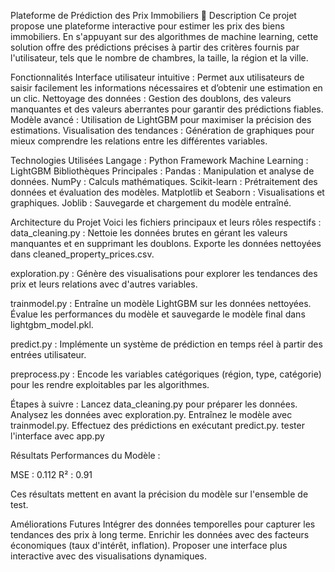 Plateforme de Prédiction des Prix Immobiliers
📖 Description
Ce projet propose une plateforme interactive pour estimer les prix des biens immobiliers.
En s'appuyant sur des algorithmes de machine learning, cette solution offre des prédictions précises à partir des critères fournis par l'utilisateur,
tels que le nombre de chambres, la taille, la région et la ville.

Fonctionnalités
Interface utilisateur intuitive : Permet aux utilisateurs de saisir facilement les informations nécessaires et d’obtenir une estimation en un clic.
Nettoyage des données : Gestion des doublons, des valeurs manquantes et des valeurs aberrantes pour garantir des prédictions fiables.
Modèle avancé : Utilisation de LightGBM pour maximiser la précision des estimations.
Visualisation des tendances : Génération de graphiques pour mieux comprendre les relations entre les différentes variables.

Technologies Utilisées
Langage : Python
Framework Machine Learning : LightGBM
Bibliothèques Principales :
Pandas : Manipulation et analyse de données.
NumPy : Calculs mathématiques.
Scikit-learn : Prétraitement des données et évaluation des modèles.
Matplotlib et Seaborn : Visualisations et graphiques.
Joblib : Sauvegarde et chargement du modèle entraîné.

Architecture du Projet
Voici les fichiers principaux et leurs rôles respectifs :
data_cleaning.py :
Nettoie les données brutes en gérant les valeurs manquantes et en supprimant les doublons.
Exporte les données nettoyées dans cleaned_property_prices.csv.

exploration.py :
Génère des visualisations pour explorer les tendances des prix et leurs relations avec d'autres variables.

trainmodel.py :
Entraîne un modèle LightGBM sur les données nettoyées.
Évalue les performances du modèle et sauvegarde le modèle final dans lightgbm_model.pkl.

predict.py :
Implémente un système de prédiction en temps réel à partir des entrées utilisateur.

preprocess.py :
Encode les variables catégoriques (région, type, catégorie) pour les rendre exploitables par les algorithmes.

Étapes à suivre :
Lancez data_cleaning.py pour préparer les données.
Analysez les données avec exploration.py.
Entraînez le modèle avec trainmodel.py.
Effectuez des prédictions en exécutant predict.py.
tester l'interface avec app.py

Résultats
Performances du Modèle :

MSE : 0.112
R² : 0.91

Ces résultats mettent en avant la précision du modèle sur l'ensemble de test.

Améliorations Futures
Intégrer des données temporelles pour capturer les tendances des prix à long terme.
Enrichir les données avec des facteurs économiques (taux d'intérêt, inflation).
Proposer une interface plus interactive avec des visualisations dynamiques.
